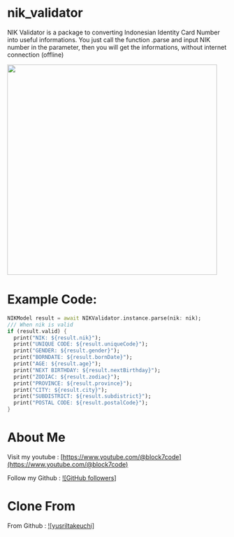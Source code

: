 
# nik_validator

NIK Validator is a package to converting Indonesian Identity Card Number into useful informations.
You just call the function .parse and input NIK number in the parameter, then you will get the informations, without internet connection (offline)

<img src="https://i.ibb.co/B4716Rt/IMG-20210220-184403.jpg" height="480px">

# Example Code:
```dart
NIKModel result = await NIKValidator.instance.parse(nik: nik);
/// When nik is valid
if (result.valid) {
  print("NIK: ${result.nik}");
  print("UNIQUE CODE: ${result.uniqueCode}");
  print("GENDER: ${result.gender}");
  print("BORNDATE: ${result.bornDate}");
  print("AGE: ${result.age}");
  print("NEXT BIRTHDAY: ${result.nextBirthday}");
  print("ZODIAC: ${result.zodiac}");
  print("PROVINCE: ${result.province}");
  print("CITY: ${result.city}");
  print("SUBDISTRICT: ${result.subdistrict}");
  print("POSTAL CODE: ${result.postalCode}");
}
```

# About Me
Visit my youtube : [https://www.youtube.com/@block7code](https://www.youtube.com/@block7code)

Follow my Github : [![GitHub followers]](https://github.com/block7code?tab=followers)

# Clone From
From Github : [![yusriltakeuchi]](https://github.com/yusriltakeuchi)


